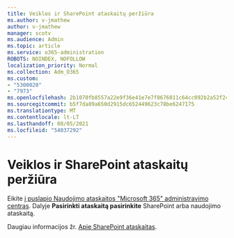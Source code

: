 ```yaml
---
title: Veiklos ir SharePoint ataskaitų peržiūra
ms.author: v-jmathew
author: v-jmathew
manager: scotv
ms.audience: Admin
ms.topic: article
ms.service: o365-administration
ROBOTS: NOINDEX, NOFOLLOW
localization_priority: Normal
ms.collection: Adm_O365
ms.custom:
- "5300020"
- "7973"
ms.openlocfilehash: 2b1070fb8557a22e9f36e41e7e7f8676011c64cc092b2a52f24339b49df41453
ms.sourcegitcommit: b5f7da89a650d2915dc652449623c78be6247175
ms.translationtype: MT
ms.contentlocale: lt-LT
ms.lasthandoff: 08/05/2021
ms.locfileid: "54037292"
---
```

# <a name="view-reports-on-sharepoint-activity-and-usage"></a>Veiklos ir SharePoint ataskaitų peržiūra

Eikite [į puslapio Naudojimo ataskaitos "Microsoft 365" administravimo centras](https://admin.microsoft.com/AdminPortal/Home). Dalyje **Pasirinkti ataskaitą pasirinkite** SharePoint arba naudojimo ataskaitą.

Daugiau informacijos žr. [Apie SharePoint ataskaitas](https://go.microsoft.com/fwlink/?linkid=875240).
